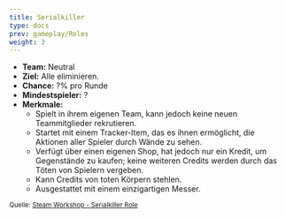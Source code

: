 ```yaml
---
title: Serialkiller
type: docs
prev: gameplay/Roles
weight: 3
---
```


- **Team:** Neutral
- **Ziel:** Alle eliminieren.
- **Chance:** ?% pro Runde
- **Mindestspieler:** ?
- **Merkmale:**
  - Spielt in ihrem eigenen Team, kann jedoch keine neuen Teammitglieder rekrutieren.
  - Startet mit einem Tracker-Item, das es ihnen ermöglicht, die Aktionen aller Spieler durch Wände zu sehen.
  - Verfügt über einen eigenen Shop, hat jedoch nur ein Kredit, um Gegenstände zu kaufen; keine weiteren Credits werden durch das Töten von Spielern vergeben.
  - Kann Credits von toten Körpern stehlen.
  - Ausgestattet mit einem einzigartigen Messer.

<small>Quelle: [Steam Workshop - Serialkiller Role](https://steamcommunity.com/sharedfiles/filedetails/?id=1363905854)</small>
